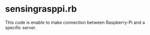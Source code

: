 # sensingrasppi.rb
This code is enable to make connection between Raspberry-Pi and a specific server.
